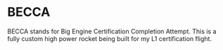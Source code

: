 # BECCA
BECCA stands for Big Engine Certification Completion Attempt. This is a fully custom high power rocket being built for my L1 certification flight. 
